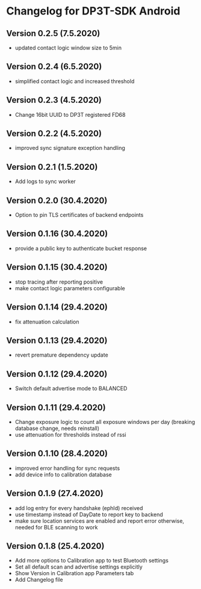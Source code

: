 # Changelog for DP3T-SDK Android

## Version 0.2.5 (7.5.2020)

- updated contact logic window size to 5min

## Version 0.2.4 (6.5.2020)

- simplified contact logic and increased threshold

## Version 0.2.3 (4.5.2020)

- Change 16bit UUID to DP3T registered FD68

## Version 0.2.2 (4.5.2020)

- improved sync signature exception handling

## Version 0.2.1 (1.5.2020)

- Add logs to sync worker

## Version 0.2.0 (30.4.2020)

- Option to pin TLS certificates of backend endpoints

## Version 0.1.16 (30.4.2020)

- provide a public key to authenticate bucket response

## Version 0.1.15 (30.4.2020)

- stop tracing after reporting positive
- make contact logic parameters configurable

## Version 0.1.14 (29.4.2020)

- fix attenuation calculation

## Version 0.1.13 (29.4.2020)

- revert premature dependency update

## Version 0.1.12 (29.4.2020)

- Switch default advertise mode to BALANCED

## Version 0.1.11 (29.4.2020)

- Change exposure logic to count all exposure windows per day (breaking database change, needs reinstall)
- use attenuation for thresholds instead of rssi

## Version 0.1.10 (28.4.2020)

- improved error handling for sync requests
- add device info to calibration database

## Version 0.1.9 (27.4.2020)

- add log entry for every handshake (ephId) received
- use timestamp instead of DayDate to report key to backend
- make sure location services are enabled and report error otherwise, needed for BLE scanning to work

## Version 0.1.8 (25.4.2020)

- Add more options to Calibration app to test Bluetooth settings
- Set all default scan and advertise settings explicitly
- Show Version in Calibration app Parameters tab
- Add Changelog file
